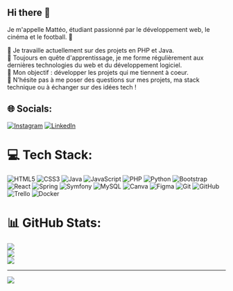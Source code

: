 ## Hi there 👋
Je m'appelle Mattéo, étudiant passionné par le développement web, le cinéma et le football. 🚀

🔭 Je travaille actuellement sur des projets en PHP et Java.    
🌱 Toujours en quête d'apprentissage, je me forme régulièrement aux dernières technologies du web et du développement logiciel.     
🎯 Mon objectif : développer les projets qui me tiennent à coeur.     
💬 N'hésite pas à me poser des questions sur mes projets, ma stack technique ou à échanger sur des idées tech !     

## 🌐 Socials:
[![Instagram](https://img.shields.io/badge/Instagram-%23E4405F.svg?logo=Instagram&logoColor=white)](https://instagram.com/mugghugg) [![LinkedIn](https://img.shields.io/badge/LinkedIn-%230077B5.svg?logo=linkedin&logoColor=white)](https://www.linkedin.com/in/matt%C3%A9o-lemee-99a2542a0/) 

# 💻 Tech Stack:
![HTML5](https://img.shields.io/badge/html5-%23E34F26.svg?style=for-the-badge&logo=html5&logoColor=white) ![CSS3](https://img.shields.io/badge/css3-%231572B6.svg?style=for-the-badge&logo=css3&logoColor=white) ![Java](https://img.shields.io/badge/java-%23ED8B00.svg?style=for-the-badge&logo=openjdk&logoColor=white) ![JavaScript](https://img.shields.io/badge/javascript-%23323330.svg?style=for-the-badge&logo=javascript&logoColor=%23F7DF1E) ![PHP](https://img.shields.io/badge/php-%23777BB4.svg?style=for-the-badge&logo=php&logoColor=white) ![Python](https://img.shields.io/badge/python-3670A0?style=for-the-badge&logo=python&logoColor=ffdd54) ![Bootstrap](https://img.shields.io/badge/bootstrap-%238511FA.svg?style=for-the-badge&logo=bootstrap&logoColor=white) ![React](https://img.shields.io/badge/react-%2320232a.svg?style=for-the-badge&logo=react&logoColor=%2361DAFB) ![Spring](https://img.shields.io/badge/spring-%236DB33F.svg?style=for-the-badge&logo=spring&logoColor=white) ![Symfony](https://img.shields.io/badge/symfony-%23000000.svg?style=for-the-badge&logo=symfony&logoColor=white) ![MySQL](https://img.shields.io/badge/mysql-4479A1.svg?style=for-the-badge&logo=mysql&logoColor=white) ![Canva](https://img.shields.io/badge/Canva-%2300C4CC.svg?style=for-the-badge&logo=Canva&logoColor=white) ![Figma](https://img.shields.io/badge/figma-%23F24E1E.svg?style=for-the-badge&logo=figma&logoColor=white) ![Git](https://img.shields.io/badge/git-%23F05033.svg?style=for-the-badge&logo=git&logoColor=white) ![GitHub](https://img.shields.io/badge/github-%23121011.svg?style=for-the-badge&logo=github&logoColor=white) ![Trello](https://img.shields.io/badge/Trello-%23026AA7.svg?style=for-the-badge&logo=Trello&logoColor=white) ![Docker](https://img.shields.io/badge/docker-%231572B6.svg?style=for-the-badge&logo=docker&logoColor=white)
# 📊 GitHub Stats:
![](https://github-readme-stats.vercel.app/api?username=L-Matteo&theme=dark&hide_border=false&include_all_commits=true&count_private=true)<br/>
![](https://github-readme-streak-stats.herokuapp.com/?user=L-Matteo&theme=dark&hide_border=false)<br/>
![](https://github-readme-stats.vercel.app/api/top-langs/?username=L-Matteo&theme=dark&hide_border=false&include_all_commits=true&count_private=true&layout=compact)

---
[![](https://visitcount.itsvg.in/api?id=L-Matteo&icon=0&color=0)](https://visitcount.itsvg.in)

<!-- Proudly created with GPRM ( https://gprm.itsvg.in ) -->

<!--
**L-Matteo/L-Matteo** is a ✨ _special_ ✨ repository because its `README.md` (this file) appears on your GitHub profile.

Here are some ideas to get you started:

- 🔭 I’m currently working on ...
- 🌱 I’m currently learning ...
- 👯 I’m looking to collaborate on ...
- 🤔 I’m looking for help with ...
- 💬 Ask me about ...
- 📫 How to reach me: ...
- 😄 Pronouns: ...
- ⚡ Fun fact: ...
-->
